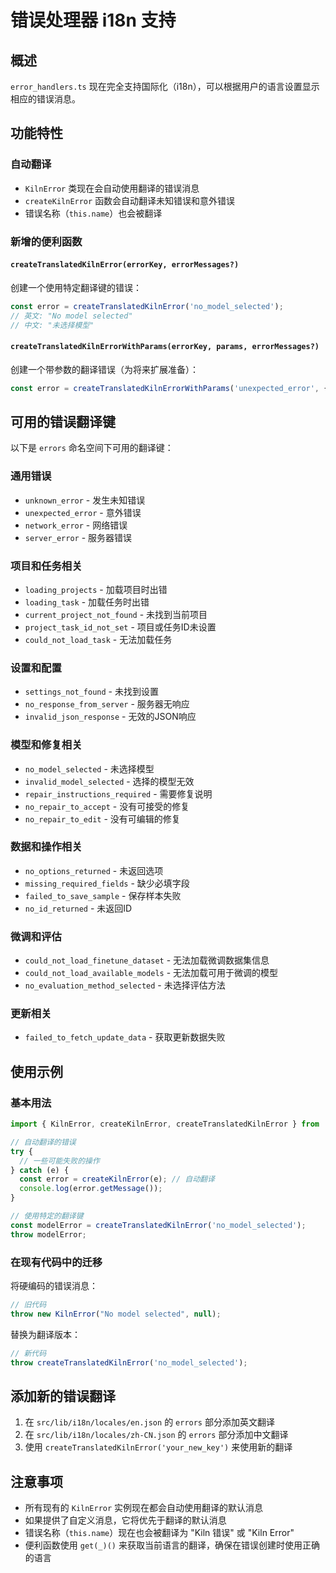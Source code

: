 # 错误处理器 i18n 支持

## 概述

`error_handlers.ts` 现在完全支持国际化（i18n），可以根据用户的语言设置显示相应的错误消息。

## 功能特性

### 自动翻译
- `KilnError` 类现在会自动使用翻译的错误消息
- `createKilnError` 函数会自动翻译未知错误和意外错误
- 错误名称（`this.name`）也会被翻译

### 新增的便利函数

#### `createTranslatedKilnError(errorKey, errorMessages?)`
创建一个使用特定翻译键的错误：
```typescript
const error = createTranslatedKilnError('no_model_selected');
// 英文: "No model selected"
// 中文: "未选择模型"
```

#### `createTranslatedKilnErrorWithParams(errorKey, params, errorMessages?)`
创建一个带参数的翻译错误（为将来扩展准备）：
```typescript
const error = createTranslatedKilnErrorWithParams('unexpected_error', { detail: 'timeout' });
```

## 可用的错误翻译键

以下是 `errors` 命名空间下可用的翻译键：

### 通用错误
- `unknown_error` - 发生未知错误
- `unexpected_error` - 意外错误
- `network_error` - 网络错误
- `server_error` - 服务器错误

### 项目和任务相关
- `loading_projects` - 加载项目时出错
- `loading_task` - 加载任务时出错
- `current_project_not_found` - 未找到当前项目
- `project_task_id_not_set` - 项目或任务ID未设置
- `could_not_load_task` - 无法加载任务

### 设置和配置
- `settings_not_found` - 未找到设置
- `no_response_from_server` - 服务器无响应
- `invalid_json_response` - 无效的JSON响应

### 模型和修复相关
- `no_model_selected` - 未选择模型
- `invalid_model_selected` - 选择的模型无效
- `repair_instructions_required` - 需要修复说明
- `no_repair_to_accept` - 没有可接受的修复
- `no_repair_to_edit` - 没有可编辑的修复

### 数据和操作相关
- `no_options_returned` - 未返回选项
- `missing_required_fields` - 缺少必填字段
- `failed_to_save_sample` - 保存样本失败
- `no_id_returned` - 未返回ID

### 微调和评估
- `could_not_load_finetune_dataset` - 无法加载微调数据集信息
- `could_not_load_available_models` - 无法加载可用于微调的模型
- `no_evaluation_method_selected` - 未选择评估方法

### 更新相关
- `failed_to_fetch_update_data` - 获取更新数据失败

## 使用示例

### 基本用法
```typescript
import { KilnError, createKilnError, createTranslatedKilnError } from '$lib/utils/error_handlers';

// 自动翻译的错误
try {
  // 一些可能失败的操作
} catch (e) {
  const error = createKilnError(e); // 自动翻译
  console.log(error.getMessage());
}

// 使用特定的翻译键
const modelError = createTranslatedKilnError('no_model_selected');
throw modelError;
```

### 在现有代码中的迁移
将硬编码的错误消息：
```typescript
// 旧代码
throw new KilnError("No model selected", null);
```

替换为翻译版本：
```typescript
// 新代码
throw createTranslatedKilnError('no_model_selected');
```

## 添加新的错误翻译

1. 在 `src/lib/i18n/locales/en.json` 的 `errors` 部分添加英文翻译
2. 在 `src/lib/i18n/locales/zh-CN.json` 的 `errors` 部分添加中文翻译
3. 使用 `createTranslatedKilnError('your_new_key')` 来使用新的翻译

## 注意事项

- 所有现有的 `KilnError` 实例现在都会自动使用翻译的默认消息
- 如果提供了自定义消息，它将优先于翻译的默认消息
- 错误名称（`this.name`）现在也会被翻译为 "Kiln 错误" 或 "Kiln Error"
- 便利函数使用 `get(_)()` 来获取当前语言的翻译，确保在错误创建时使用正确的语言 